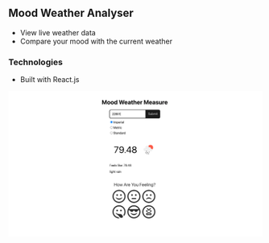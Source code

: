 ## Mood Weather Analyser
* View live weather data
* Compare your mood with the current weather 

### Technologies
* Built with React.js

![app preview](./public/app-preview.png)